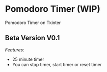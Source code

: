 # Pomodoro Timer (WIP)
Pomodoro Timer on Tkinter

<!---------------------------------------->

## Beta Version V0.1
_Features:_
- 25 minute timer
- You can stop timer, start timer or reset timer


